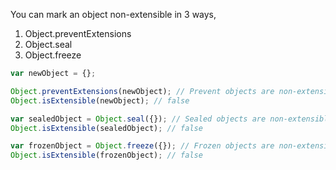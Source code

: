 
  You can mark an object non-extensible in 3 ways,
  1. Object.preventExtensions
  2. Object.seal
  3. Object.freeze

  ```javascript
  var newObject = {};

  Object.preventExtensions(newObject); // Prevent objects are non-extensible
  Object.isExtensible(newObject); // false

  var sealedObject = Object.seal({}); // Sealed objects are non-extensible
  Object.isExtensible(sealedObject); // false

  var frozenObject = Object.freeze({}); // Frozen objects are non-extensible
  Object.isExtensible(frozenObject); // false
  ```
